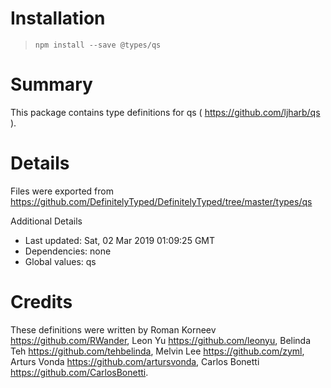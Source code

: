 # Installation
> `npm install --save @types/qs`

# Summary
This package contains type definitions for qs ( https://github.com/ljharb/qs ).

# Details
Files were exported from https://github.com/DefinitelyTyped/DefinitelyTyped/tree/master/types/qs

Additional Details
 * Last updated: Sat, 02 Mar 2019 01:09:25 GMT
 * Dependencies: none
 * Global values: qs

# Credits
These definitions were written by Roman Korneev <https://github.com/RWander>, Leon Yu <https://github.com/leonyu>, Belinda Teh <https://github.com/tehbelinda>, Melvin Lee <https://github.com/zyml>, Arturs Vonda <https://github.com/artursvonda>, Carlos Bonetti <https://github.com/CarlosBonetti>.
